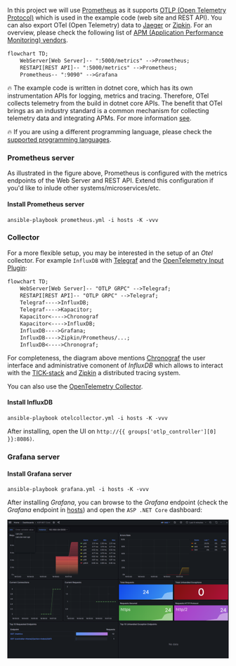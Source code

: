 In this project we will use [Prometheus](https://prometheus.io/) as it supports [OTLP (Open Telemetry Protocol)](https://opentelemetry.io/) which is used in the example code (web site and REST API). You can also export OTel (Open Telemetry) data to [Jaeger](https://www.jaegertracing.io/) or [Zipkin](https://zipkin.io/). For an overview, please check the following list of  [APM (Application Performance Monitoring) vendors](https://opentelemetry.io/ecosystem/vendors/).

```mermaid
flowchart TD;    
    WebServer[Web Server]-- ":5000/metrics" -->Prometheus;
    RESTAPI[REST API]-- ":5000/metrics" -->Prometheus;
    Prometheus-- ":9090" -->Grafana
```

:fire: The example code is written in dotnet core, which has its own instrumentation APIs for logging, metrics and tracing. Therefore, OTel collects telemetry from the build in dotnet core APIs. The benefit that OTel brings as an industry standard is a common mechanism for collecting telemetry data and integrating APMs. For more information [see](https://learn.microsoft.com/en-us/dotnet/core/diagnostics/observability-with-otel).

:fire: If you are using a different programming language, please check the [supported programming languages](https://opentelemetry.io/docs/languages/).  

### Prometheus server

As illustrated in the figure above, Prometheus is configured with the metrics endpoints of the Web Server and REST API. Extend this configuration if you'd like to inlude other systems/microservices/etc.

#### Install Prometheus server

```shell
ansible-playbook prometheus.yml -i hosts -K -vvv
```

### Collector

For a more flexible setup, you may be interested in the setup of an *Otel* collector. For example `InfluxDB` with [Telegraf](https://www.influxdata.com/time-series-platform/telegraf/) and the [OpenTelemetry Input Plugin](https://github.com/influxdata/telegraf/blob/release-1.21/plugins/inputs/opentelemetry/README.md):

```mermaid
flowchart TD;    
    WebServer[Web Server]-- "OTLP GRPC" -->Telegraf;
    RESTAPI[REST API]-- "OTLP GRPC" -->Telegraf;
    Telegraf---->InfluxDB;
    Telegraf---->Kapacitor;
    Kapacitor<---->Chronograf
    Kapacitor<---->InfluxDB;
    InfluxDB---->Grafana;
    InfluxDB---->Zipkin/Prometheus/...;
    InfluxDB<---->Chronograf;
```

For completeness, the diagram above mentions [Chronograf](https://www.influxdata.com/time-series-platform/chronograf/) the user interface and administrative comonent of *InfluxDB* which allows to interact with the [TICK-stack](https://www.influxdata.com/time-series-platform/) and [Zipkin](https://zipkin.io/) a distributed tracing system.  

You can also use the [OpenTelemetry Collector](https://opentelemetry.io/docs/collector/).  

#### Install InfluxDB

```shell
ansible-playbook otelcollector.yml -i hosts -K -vvv
```

After installing, open the UI on `http://{{ groups['otlp_controller'][0] }}:8086)`.

### Grafana server

#### Install Grafana server

```shell
ansible-playbook grafana.yml -i hosts -K -vvv
```

After installing *Grafana*, you can browse to the *Grafana* endpoint (check the *Grafana* endpoint in [hosts](./../playbooks/hosts)) and open the `ASP .NET Core` dashboard: 

![ASP .NET Core dashboard](./ASP.NET%20Core%20metrics.png)
